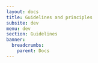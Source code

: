 ```yaml
---
layout: docs
title: Guidelines and principles
subsite: dev
menu: dev
section: Guidelines
banner:
  breadcrumbs:
    parent: Docs
---
```

